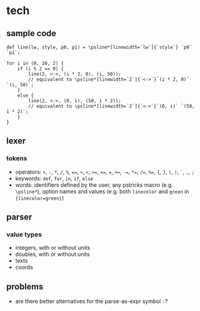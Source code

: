 # tech

## sample code

```
def line(lw, style, p0, p1) = \psline*[linewidth=`lw`]{`style`} `p0` `p1`;

for i in (0, 10, 2) {
	if (i % 2 == 0) {
		line(2, <->, (i * 2, 0), (i, 50));
		// equivalent to \psline*[linewidth=`2`]{`<->`}`(i * 2, 0)` `(i, 50)`;
	}
	else {
		line(2, <->, (0, i), (50, i * 2));
		// equivalent to \psline*[linewidth=`2`]{`<->`}`(0, i)` `(50, i * 2)`;
	}
}
```

## lexer

### tokens

*	operators: `+`, `-`, `*`, `/`, `%`, `==`, `>`, `<`, `>=`, `<=`, `=`, `+=`, `-=`, `*=`, `/=`, `%=`, `{`, `}`, `(`, `)`, `` ` ``, `,`, `;`
*	keywords: `def`, `for`, `in`, `if`, `else`
*	words: identifiers defined by the user, any pstricks macro (e.g. `\psline*`), option names and values (e.g. both `linecolor` and `green` in `{linecolor=green}`)

## parser

### value types

*	integers, with or without units
*	doubles, with or without units
*	texts
*	coords

## problems

*	are there better alternatives for the parse-as-expr symbol `:`?